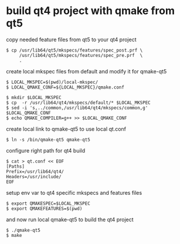 # build qt4 project with qmake from qt5

copy needed feature files from qt5 to your qt4 project
```shell
$ cp /usr/lib64/qt5/mkspecs/features/spec_post.prf \
     /usr/lib64/qt5/mkspecs/features/spec_pre.prf  \
     .
```

create local mkspec files from default and modify it for qmake-qt5
```shell
$ LOCAL_MKSPEC=$(pwd)/local-mkspec/
$ LOCAL_QMAKE_CONF=${LOCAL_MKSPEC}/qmake.conf

$ mkdir $LOCAL_MKSPEC
$ cp  -r /usr/lib64/qt4/mkspecs/default/* $LOCAL_MKSPEC
$ sed -i 's,../common,/usr/lib64/qt4/mkspecs/common,g' $LOCAL_QMAKE_CONF
$ echo QMAKE_COMPILER=g++ >> $LOCAL_QMAKE_CONF
```

create local link to qmake-qt5 to use local qt.conf
```shell
$ ln -s /bin/qmake-qt5 qmake-qt5
```

configure right path for qt4 build
```shell
$ cat > qt.conf << EOF
[Paths]
Prefix=/usr/lib64/qt4/
Headers=/usr/include/
EOF
```


setup env var to qt4 specific mkspecs and features files
```shell
$ export QMAKESPEC=$LOCAL_MKSPEC
$ export QMAKEFEATURES=$(pwd)
```


and now run local qmake-qt5 to build the qt4 project
```shell
$ ./qmake-qt5
$ make
```
